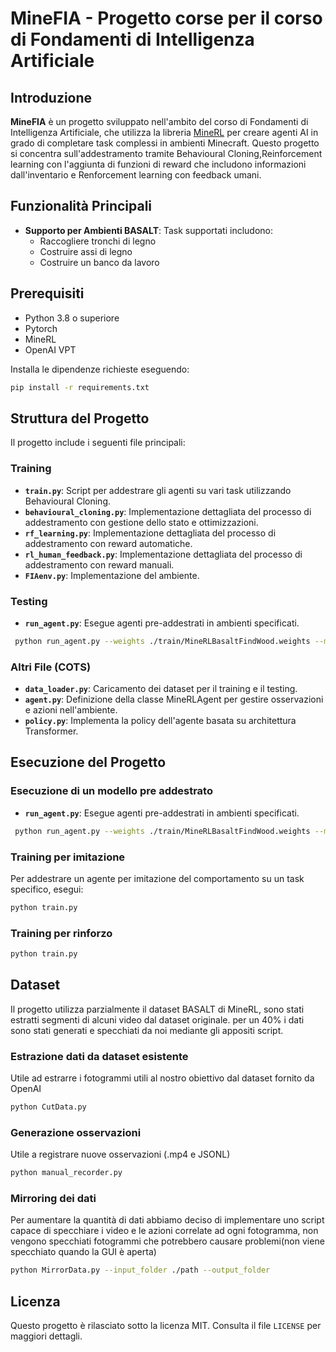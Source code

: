 # MineFIA - Progetto corse per il corso di Fondamenti di Intelligenza Artificiale

## Introduzione
**MineFIA** è un progetto sviluppato nell'ambito del corso di Fondamenti di Intelligenza Artificiale, che utilizza la libreria [MineRL](https://minerl.io/) per creare agenti AI in grado di completare task complessi in ambienti Minecraft. Questo progetto si concentra sull'addestramento tramite Behavioural Cloning,Reinforcement learning con l'aggiunta di funzioni di reward che includono informazioni dall'inventario e Renforcement learning con feedback umani.

## Funzionalità Principali
- **Supporto per Ambienti BASALT**: Task supportati includono:
  - Raccogliere tronchi di legno
  - Costruire assi di legno 
  - Costruire un banco da lavoro

## Prerequisiti
- Python 3.8 o superiore
- Pytorch
- MineRL
- OpenAI VPT

Installa le dipendenze richieste eseguendo:
```bash
pip install -r requirements.txt
```

## Struttura del Progetto
Il progetto include i seguenti file principali:

### Training
- **`train.py`**: Script per addestrare gli agenti su vari task utilizzando Behavioural Cloning.
- **`behavioural_cloning.py`**: Implementazione dettagliata del processo di addestramento con gestione dello stato e ottimizzazioni.
- **`rf_learning.py`**: Implementazione dettagliata del processo di addestramento con reward automatiche.
- **`rl_human_feedback.py`**: Implementazione dettagliata del processo di addestramento con reward manuali.
- **`FIAenv.py`**: Implementazione del ambiente.

### Testing
- **`run_agent.py`**: Esegue agenti pre-addestrati in ambienti specificati.
```bash
 python run_agent.py --weights ./train/MineRLBasaltFindWood.weights --model ./data/VPT-models/foundation-model-1x.model --env FIA-Treechop-v0 --show
```
### Altri File (COTS)
- **`data_loader.py`**: Caricamento dei dataset per il training e il testing.
- **`agent.py`**: Definizione della classe MineRLAgent per gestire osservazioni e azioni nell'ambiente.
- **`policy.py`**: Implementa la policy dell'agente basata su architettura Transformer.

## Esecuzione del Progetto
### Esecuzione di un modello pre addestrato
- **`run_agent.py`**: Esegue agenti pre-addestrati in ambienti specificati.
```bash
 python run_agent.py --weights ./train/MineRLBasaltFindWood.weights --model ./data/VPT-models/foundation-model-1x.model --env FIA-Treechop-v0 --show
```
### Training per imitazione
Per addestrare un agente per imitazione del comportamento su un task specifico, esegui:
```bash
python train.py
```

### Training per rinforzo
```bash
python train.py
```

## Dataset
Il progetto utilizza parzialmente il dataset BASALT di MineRL, sono stati estratti segmenti di alcuni video dal dataset originale.
per un 40% i dati sono stati generati e specchiati da noi mediante gli appositi script.
### Estrazione dati da dataset esistente
Utile ad estrarre i fotogrammi utili al nostro obiettivo dal dataset fornito da OpenAI
```bash
python CutData.py
```
### Generazione osservazioni
Utile a registrare nuove osservazioni (.mp4 e JSONL)
```bash
python manual_recorder.py
```
### Mirroring dei dati
Per aumentare la quantità di dati abbiamo deciso di implementare uno script capace di specchiare i video e le azioni correlate ad ogni fotogramma,
non vengono specchiati fotogrammi che potrebbero causare problemi(non viene specchiato quando la GUI è aperta)
```bash
python MirrorData.py --input_folder ./path --output_folder
```

## Licenza
Questo progetto è rilasciato sotto la licenza MIT. Consulta il file `LICENSE` per maggiori dettagli.


